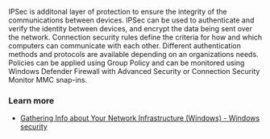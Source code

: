 IPSec is additonal layer of protection to ensure the integrity of the communications between devices. IPSec can be used to authenticate and verify the identity between devices, and encrypt the data being sent over the network. Connection security rules define the criteria for how and which computers can communicate with each other. Different authentication methods and protocols are available depending on an organizations needs. Policies can be applied using Group Policy and can be monitored using Windows Defender Firewall with Advanced Security or Connection Security Monitor MMC snap-ins.

### Learn more

 -  [Gathering Info about Your Network Infrastructure (Windows) - Windows security](/windows/security/threat-protection/windows-firewall/gathering-information-about-your-current-network-infrastructure)
